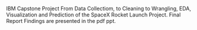 IBM Capstone Project 
From Data Collectiom, to Cleaning to Wrangling, EDA, Visualization and Prediction of the SpaceX Rocket Launch Project.
Final Report Findings are presented in the pdf ppt. 